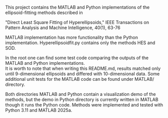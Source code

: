 This project contains the MATLAB and Python implementations of the ellipsoid-fitting methods described in

"Direct Least Square Fitting of Hyperellipsoids,"
IEEE Transactions on Pattern Analysis and Machine Intelligence, 40(1), 63-76

MATLAB implementation has more functionality than the Python implementation. Hyperellipsoidfit.py contains only the methods HES and SOD.

In the root one can find some test code comparing the outputs of the MATLAB and Python implementations.  
It is worth to note that when writing this README.md, results matched only until 9-dimensional ellipsoids and differed with 10-dimensional data.
Some additional unit tests for the MATLAB code can be found under MATLAB/ directory.

Both directories MATLAB and Python contain a visualization demo of the methods, but the demo in Python directory is currently written in MATLAB though it runs the Python code.
Methods were implemented and tested with Python 3.11 and MATLAB 2025a.
